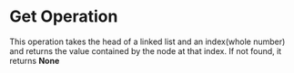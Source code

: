 # Get Operation

This operation takes the head of a linked list and an index(whole number) and returns the value contained by the node at that index.
If not found, it returns **None**
